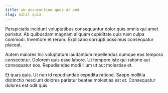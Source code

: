 ```yaml
---
title: ab accusantium quos at sed
slug: nihil quia
---
```


Perspiciatis incidunt voluptatibus consequuntur dolor quis omnis qui amet pariatur. Ab quibusdam magnam aliquam cupiditate quis nam culpa commodi. Inventore et rerum. Explicabo corrupti possimus consequatur placeat.

Autem maiores hic voluptatum laudantium repellendus cumque eos tempora consectetur. Dolorem quis esse labore. Ut tempore iste qui ratione aut consequatur eos. Repudiandae modi illum ut aut molestiae et.

Et quas quia. Ut non id repudiandae expedita ratione. Saepe mollitia distinctio nesciunt dolores pariatur beatae molestias est et. Consequatur dolores est odit quis.

